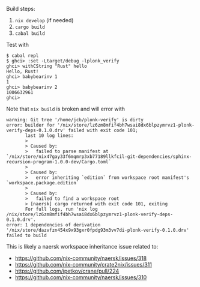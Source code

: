 Build steps:

1. `nix develop` (if needed)
2. `cargo build`
3. `cabal build`

Test with

```
$ cabal repl
$ ghci> :set -Ltarget/debug -lplonk_verify
ghci> withCString "Rust" hello
Hello, Rust!
ghci> babybearinv 1
1
ghci> babybearinv 2
1006632961
ghci>
```

Note that `nix build` is broken and will error with

```
warning: Git tree '/home/jcb/plonk-verify' is dirty
error: builder for '/nix/store/lz6zm8mfif4bh7wsai8dx6blpzymrvz1-plonk-verify-deps-0.1.0.drv' failed with exit code 101;
       last 10 log lines:
       >
       > Caused by:
       >   failed to parse manifest at `/nix/store/nix47gay33f6mqmrp3xb77189llkfcil-git-dependencies/sphinx-recursion-program-1.0.0-dev/Cargo.toml`
       >
       > Caused by:
       >   error inheriting `edition` from workspace root manifest's `workspace.package.edition`
       >
       > Caused by:
       >   failed to find a workspace root
       > [naersk] cargo returned with exit code 101, exiting
       For full logs, run 'nix log /nix/store/lz6zm8mfif4bh7wsai8dx6blpzymrvz1-plonk-verify-deps-0.1.0.drv'.
error: 1 dependencies of derivation '/nix/store/dazvfzn454x9x93gxr0fpdg93m3vv7di-plonk-verify-0.1.0.drv' failed to build
```

This is likely a naersk workspace inheritance issue related to:

- https://github.com/nix-community/naersk/issues/318
- https://github.com/nix-community/crate2nix/issues/311
- https://github.com/ipetkov/crane/pull/224
- https://github.com/nix-community/naersk/issues/310

